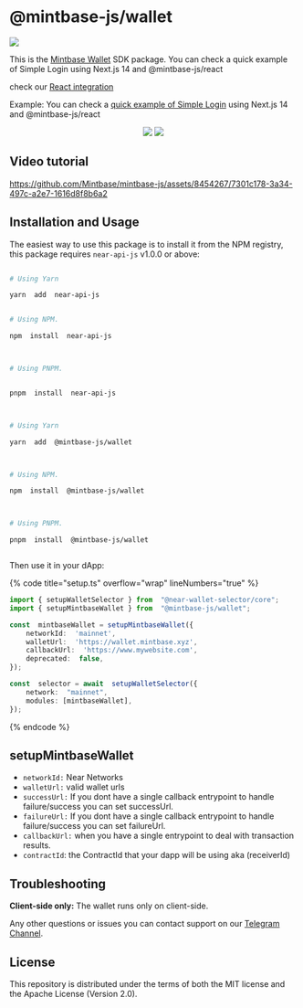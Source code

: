 


# @mintbase-js/wallet



![](https://github.com/Mintbase/mintbase-js/assets/11164548/39d50d30-f2e2-45fc-ba69-1853c6906ef1)




This is the [Mintbase Wallet](https://wallet.mintbase.xyz/) SDK package.
You can check a quick example of Simple Login using Next.js 14 and @mintbase-js/react

check our [React integration](https://docs.mintbase.xyz/dev/mintbase-sdk-ref/react#mintbasewalletcontextprovider)

Example:
You can check a [quick example of Simple Login](https://github.com/Mintbase/examples/tree/main/starter) using Next.js 14 and @mintbase-js/react


<p align="center">
<img  src='https://img.shields.io/npm/dw/@mintbase-js/wallet'  />
<img  src='https://img.shields.io/bundlephobia/min/@mintbase-js/wallet'>
</p>

## Video tutorial

https://github.com/Mintbase/mintbase-js/assets/8454267/7301c178-3a34-497c-a2e7-1616d8f8b6a2





## Installation and Usage



The easiest way to use this package is to install it from the NPM registry, this package requires `near-api-js` v1.0.0 or above:



```bash

# Using Yarn

yarn  add  near-api-js


# Using NPM.

npm  install  near-api-js



# Using PNPM.


pnpm  install  near-api-js



```



```bash

# Using Yarn

yarn  add  @mintbase-js/wallet



# Using NPM.

npm  install  @mintbase-js/wallet



# Using PNPM.

pnpm  install  @mintbase-js/wallet



```



Then use it in your dApp:




{% code title="setup.ts" overflow="wrap" lineNumbers="true" %}




```ts
import { setupWalletSelector } from  "@near-wallet-selector/core";
import { setupMintbaseWallet } from  "@mintbase-js/wallet";

const  mintbaseWallet = setupMintbaseWallet({
    networkId:  'mainnet',
    walletUrl:  'https://wallet.mintbase.xyz',
    callbackUrl:  'https://www.mywebsite.com',
    deprecated:  false,
});

const  selector = await  setupWalletSelector({
    network:  "mainnet",
    modules: [mintbaseWallet],
});
```

{% endcode %}




## setupMintbaseWallet



- `networkId:` Near Networks
- `walletUrl:` valid wallet urls
- `successUrl:` If you dont have a single callback entrypoint to handle failure/success you can set successUrl.
- `failureUrl:` If you dont have a single callback entrypoint to handle failure/success you can set failureUrl.
- `callbackUrl:` when you have a single entrypoint to deal with transaction results.
- `contractId`: the ContractId that your dapp will be using aka (receiverId)

## Troubleshooting

**Client-side only:**
The wallet runs only on client-side.

Any other questions or issues you can contact support on our [Telegram Channel](https://telegram.me/mintdev).

## License

This repository is distributed under the terms of both the MIT license and the Apache License (Version 2.0).
